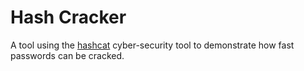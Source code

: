 # Hash Cracker
A tool using the [hashcat](https://github.com/hashcat/hashcat) cyber-security tool to demonstrate how fast passwords can be cracked.
